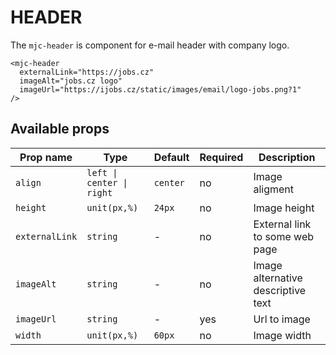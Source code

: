 # HEADER

The `mjc-header` is component for e-mail header with company logo.

```mjml
<mjc-header
  externalLink="https://jobs.cz"
  imageAlt="jobs.cz logo"
  imageUrl="https://ijobs.cz/static/images/email/logo-jobs.png?1"
/>
```

## Available props

| Prop name      | Type                      | Default  | Required | Description                        |
| -------------- | ------------------------- | -------- | -------- | ---------------------------------- |
| `align`        | `left \| center \| right` | `center` | no       | Image aligment                     |
| `height`       | `unit(px,%)`              | `24px`   | no       | Image height                       |
| `externalLink` | `string`                  | -        | no       | External link to some web page     |
| `imageAlt`     | `string`                  | -        | no       | Image alternative descriptive text |
| `imageUrl`     | `string`                  | -        | yes      | Url to image                       |
| `width`        | `unit(px,%)`              | `60px`   | no       | Image width                        |
